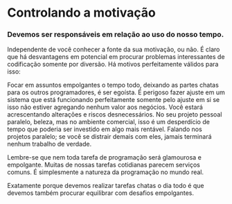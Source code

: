 # Controlando a motivação

### Devemos ser responsáveis em relação ao uso do nosso tempo.

Independente de você conhecer a fonte da sua motivação, ou não. É claro que há desvantagens em potencial em procurar problemas interessantes de codificação somente por diversão. Há motivos perfeitamente válidos para isso:

Focar em assuntos empolgantes o tempo todo, deixando as partes chatas para os outros programadores, é ser egoísta. É perigoso fazer ajuste em um sistema que está funcionando perfeitamente somente pelo ajuste em si se isso não estiver agregando nenhum valor aos negócios. Você estará acrescentando alterações e riscos desnecessários. No seu projeto pessoal paralelo, beleza, mas no ambiente comercial, isso é um desperdício de tempo que poderia ser investido em algo mais rentável. Falando nos projetos paralelo; se você se distrair demais com eles, jamais terminará nenhum trabalho de verdade.

Lembre-se que nem toda tarefa de programação será glamourosa e empolgante. Muitas de nossas tarefas cotidianas parecem serviços comuns. É simplesmente a natureza da programação no mundo real.

Exatamente porque devemos realizar tarefas chatas o dia todo é que devemos também procurar equilibrar com desafios empolgantes.